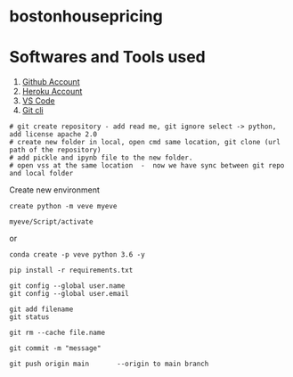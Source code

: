 # bostonhousepricing

# Softwares and Tools used
1. [Github Account](https://github.com)
2. [Heroku Account]()
3. [VS Code]()
4. [Git cli]()

```
# git create repository - add read me, git ignore select -> python, add license apache 2.0
# create new folder in local, open cmd same location, git clone (url path of the repository)
# add pickle and ipynb file to the new folder.
# open vss at the same location  -  now we have sync between git repo and local folder
```

Create new environment 
```
create python -m veve myeve

myeve/Script/activate
```
or

```
conda create -p veve python 3.6 -y
```

```
pip install -r requirements.txt
```

```
git config --global user.name
git config --global user.email

git add filename
git status

git rm --cache file.name

git commit -m "message"

git push origin main       --origin to main branch

```

